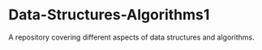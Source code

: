 # Data-Structures-Algorithms1
A repository covering different aspects of data structures and algorithms.
